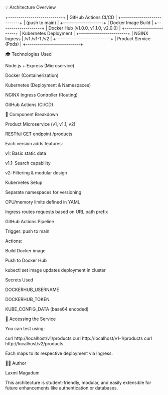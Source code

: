 💡 Architecture Overview

+---------------------------+
|    GitHub Actions CI/CD  |
+---------------------------+
            |
     (push to main)
            |
   +--------------------+
   | Docker Image Build |
   +--------------------+
            |
     Docker Hub (v1.0.0, v1.1.0, v2.0.0)
            |
   +------------------------+
   | Kubernetes Deployment |
   +------------------------+
            |
       NGINX Ingress
            |
       /v1 /v1-1 /v2
            |
   +---------------------------+
   | Product Service (Pods)   |
   +---------------------------+

🎓 Technologies Used

Node.js + Express (Microservice)

Docker (Containerization)

Kubernetes (Deployment & Namespaces)

NGINX Ingress Controller (Routing)

GitHub Actions (CI/CD)

📓 Component Breakdown

Product Microservice (v1, v1.1, v2)

RESTful GET endpoint /products

Each version adds features:

v1: Basic static data

v1.1: Search capability

v2: Filtering & modular design

Kubernetes Setup

Separate namespaces for versioning

CPU/memory limits defined in YAML

Ingress routes requests based on URL path prefix

GitHub Actions Pipeline

Trigger: push to main

Actions:

Build Docker image

Push to Docker Hub

kubectl set image updates deployment in cluster

Secrets Used

DOCKERHUB_USERNAME

DOCKERHUB_TOKEN

KUBE_CONFIG_DATA (base64 encoded)

🔎 Accessing the Service

You can test using:

curl http://localhost/v1/products
curl http://localhost/v1-1/products
curl http://localhost/v2/products

Each maps to its respective deployment via Ingress.

👨‍💼 Author

Laxmi Magadum

This architecture is student-friendly, modular, and easily extensible for future enhancements like authentication or databases.

